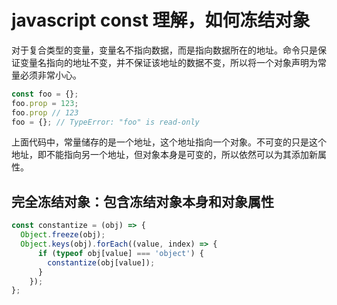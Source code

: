 # javascript const 理解，如何冻结对象

对于复合类型的变量，变量名不指向数据，而是指向数据所在的地址。命令只是保证变量名指向的地址不变，并不保证该地址的数据不变，所以将一个对象声明为常量必须非常小心。

```javascript
const foo = {};
foo.prop = 123;
foo.prop // 123
foo = {}; // TypeError: "foo" is read-only
```

上面代码中，常量储存的是一个地址，这个地址指向一个对象。不可变的只是这个地址，即不能指向另一个地址，但对象本身是可变的，所以依然可以为其添加新属性。

## 完全冻结对象：包含冻结对象本身和对象属性

```javascript
const constantize = (obj) => {
  Object.freeze(obj);
  Object.keys(obj).forEach((value, index) => {
      if (typeof obj[value] === 'object') {
        constantize(obj[value]);
      }
    });
};
```
